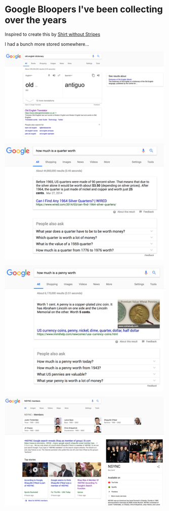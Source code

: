 # Google Bloopers I've been collecting over the years

Inspired to create this by [Shirt without Stripes](https://github.com/elsamuko/Shirt-without-Stripes)

I had a bunch more stored somewhere...

![](screenshots/old_english.png)

![](screenshots/quarter_google.png)

![](screenshots/penny_google.png)

![](screenshots/shaq_nsync_google.png)





